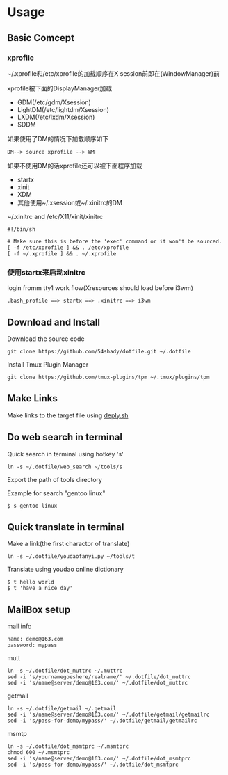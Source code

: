 # Usage

## Basic Comcept

### xprofile

~/.xprofile和/etc/xprofile的加载顺序在X session前即在(WindowManager)前

xprofile被下面的DisplayManager加载

- GDM(/etc/gdm/Xsession)
- LightDM(/etc/lightdm/Xsession)
- LXDM(/etc/lxdm/Xsession)
- SDDM

如果使用了DM的情况下加载顺序如下

	DM--> source xprofile --> WM

如果不使用DM的话xprofile还可以被下面程序加载

- startx
- xinit
- XDM
- 其他使用~/.xsession或~/.xinitrc的DM

~/.xinitrc and /etc/X11/xinit/xinitrc

	#!/bin/sh

	# Make sure this is before the 'exec' command or it won't be sourced.
	[ -f /etc/xprofile ] && . /etc/xprofile
	[ -f ~/.xprofile ] && . ~/.xprofile

### 使用startx来启动xinitrc

login fromm tty1 work flow(Xresources should load before i3wm)

	.bash_profile ==> startx ==> .xinitrc ==> i3wm

## Download and Install

Download the source code

	git clone https://github.com/54shady/dotfile.git ~/.dotfile

Install Tmux Plugin Manager

	git clone https://github.com/tmux-plugins/tpm ~/.tmux/plugins/tpm

## Make Links

Make links to the target file using [deply.sh](deploy.sh)

## Do web search in terminal

Quick search in terminal using hotkey 's'

	ln -s ~/.dotfile/web_search ~/tools/s

Export the path of tools directory

Example for search "gentoo linux"

	$ s gentoo linux

## Quick translate in terminal

Make a link(the first charactor of translate)

	ln -s ~/.dotfile/youdaofanyi.py ~/tools/t

Translate using youdao online dictionary

	$ t hello world
	$ t 'have a nice day'

## MailBox setup

mail info

	name: demo@163.com
	password: mypass

mutt

	ln -s ~/.dotfile/dot_muttrc ~/.muttrc
	sed -i 's/yournamegoeshere/realname/' ~/.dotfile/dot_muttrc
	sed -i 's/name@server/demo@163.com/' ~/.dotfile/dot_muttrc

getmail

	ln -s ~/.dotfile/getmail ~/.getmail
	sed -i 's/name@server/demo@163.com/' ~/.dotfile/getmail/getmailrc
	sed -i 's/pass-for-demo/mypass/' ~/.dotfile/getmail/getmailrc

msmtp

	ln -s ~/.dotfile/dot_msmtprc ~/.msmtprc
	chmod 600 ~/.msmtprc
	sed -i 's/name@server/demo@163.com/' ~/.dotfile/dot_msmtprc
	sed -i 's/pass-for-demo/mypass/' ~/.dotfile/dot_msmtprc
